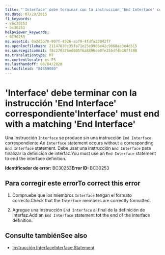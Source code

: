 ```yaml
---
title: "'Interface' debe terminar con la instrucción 'End Interface' correspondiente"
ms.date: 07/20/2015
f1_keywords:
- vbc30253
- bc30253
helpviewer_keywords:
- BC30253
ms.assetid: 0a2d5b70-997f-4926-ab79-4fdfa23042f7
ms.openlocfilehash: 21147630c35fa71e25e9986e42c9868aa3e4d515
ms.sourcegitcommit: f8c270376ed905f6a8896ce0fe25b4f4b38ff498
ms.translationtype: MT
ms.contentlocale: es-ES
ms.lasthandoff: 06/04/2020
ms.locfileid: "84359080"
---
```

# <a name="interface-must-end-with-a-matching-end-interface"></a><span data-ttu-id="e51c8-102">'Interface' debe terminar con la instrucción 'End Interface' correspondiente</span><span class="sxs-lookup"><span data-stu-id="e51c8-102">'Interface' must end with a matching 'End Interface'</span></span>
<span data-ttu-id="e51c8-103">Una instrucción `Interface` se produce sin una instrucción `End Interface` correspondiente.</span><span class="sxs-lookup"><span data-stu-id="e51c8-103">An `Interface` statement occurs without a corresponding `End Interface` statement.</span></span> <span data-ttu-id="e51c8-104">Debe usar una instrucción `End Interface` para finalizar la definición de interfaz.</span><span class="sxs-lookup"><span data-stu-id="e51c8-104">You must use an `End Interface` statement to end the interface definition.</span></span>  
  
 <span data-ttu-id="e51c8-105">**Identificador de error:** BC30253</span><span class="sxs-lookup"><span data-stu-id="e51c8-105">**Error ID:** BC30253</span></span>  
  
## <a name="to-correct-this-error"></a><span data-ttu-id="e51c8-106">Para corregir este error</span><span class="sxs-lookup"><span data-stu-id="e51c8-106">To correct this error</span></span>  
  
1. <span data-ttu-id="e51c8-107">Compruebe que los miembros `Interface` tengan el formato correcto.</span><span class="sxs-lookup"><span data-stu-id="e51c8-107">Check that the `Interface` members are correctly formatted.</span></span>  
  
2. <span data-ttu-id="e51c8-108">Agregue una instrucción `End Interface` al final de la definición de interfaz.</span><span class="sxs-lookup"><span data-stu-id="e51c8-108">Add an `End Interface` statement tot the end of the interface definition.</span></span>  
  
## <a name="see-also"></a><span data-ttu-id="e51c8-109">Consulte también</span><span class="sxs-lookup"><span data-stu-id="e51c8-109">See also</span></span>

- [<span data-ttu-id="e51c8-110">Instrucción Interface</span><span class="sxs-lookup"><span data-stu-id="e51c8-110">Interface Statement</span></span>](../language-reference/statements/interface-statement.md)

